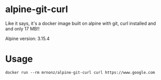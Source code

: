 # alpine-git-curl

Like it says, it's a docker image built on alpine with git, curl installed and and only 17 MB!!

Alpine version: 3.15.4

# Usage

`docker run --rm mrnonz/alpine-git-curl curl https://www.google.com`

